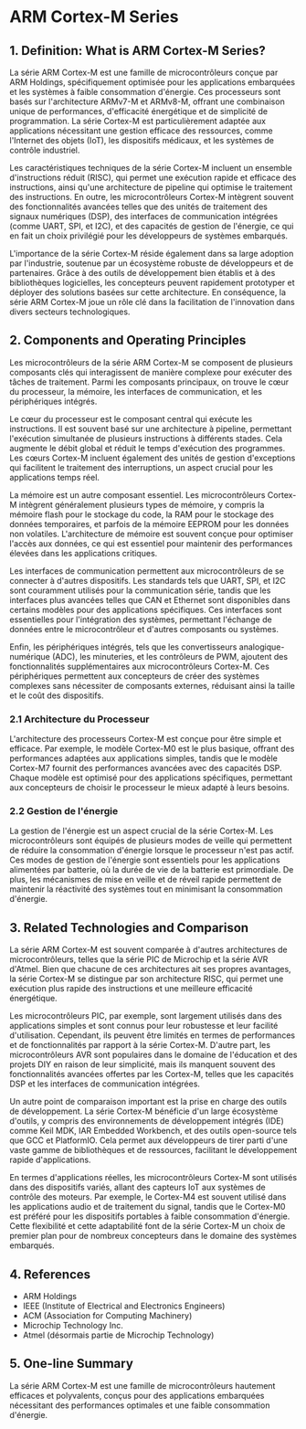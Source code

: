 # ARM Cortex-M Series

## 1. Definition: What is **ARM Cortex-M Series**?
La série ARM Cortex-M est une famille de microcontrôleurs conçue par ARM Holdings, spécifiquement optimisée pour les applications embarquées et les systèmes à faible consommation d'énergie. Ces processeurs sont basés sur l'architecture ARMv7-M et ARMv8-M, offrant une combinaison unique de performances, d'efficacité énergétique et de simplicité de programmation. La série Cortex-M est particulièrement adaptée aux applications nécessitant une gestion efficace des ressources, comme l'Internet des objets (IoT), les dispositifs médicaux, et les systèmes de contrôle industriel.

Les caractéristiques techniques de la série Cortex-M incluent un ensemble d'instructions réduit (RISC), qui permet une exécution rapide et efficace des instructions, ainsi qu'une architecture de pipeline qui optimise le traitement des instructions. En outre, les microcontrôleurs Cortex-M intègrent souvent des fonctionnalités avancées telles que des unités de traitement des signaux numériques (DSP), des interfaces de communication intégrées (comme UART, SPI, et I2C), et des capacités de gestion de l'énergie, ce qui en fait un choix privilégié pour les développeurs de systèmes embarqués.

L'importance de la série Cortex-M réside également dans sa large adoption par l'industrie, soutenue par un écosystème robuste de développeurs et de partenaires. Grâce à des outils de développement bien établis et à des bibliothèques logicielles, les concepteurs peuvent rapidement prototyper et déployer des solutions basées sur cette architecture. En conséquence, la série ARM Cortex-M joue un rôle clé dans la facilitation de l'innovation dans divers secteurs technologiques.

## 2. Components and Operating Principles
Les microcontrôleurs de la série ARM Cortex-M se composent de plusieurs composants clés qui interagissent de manière complexe pour exécuter des tâches de traitement. Parmi les composants principaux, on trouve le cœur du processeur, la mémoire, les interfaces de communication, et les périphériques intégrés.

Le cœur du processeur est le composant central qui exécute les instructions. Il est souvent basé sur une architecture à pipeline, permettant l'exécution simultanée de plusieurs instructions à différents stades. Cela augmente le débit global et réduit le temps d'exécution des programmes. Les cœurs Cortex-M incluent également des unités de gestion d'exceptions qui facilitent le traitement des interruptions, un aspect crucial pour les applications temps réel.

La mémoire est un autre composant essentiel. Les microcontrôleurs Cortex-M intègrent généralement plusieurs types de mémoire, y compris la mémoire flash pour le stockage du code, la RAM pour le stockage des données temporaires, et parfois de la mémoire EEPROM pour les données non volatiles. L'architecture de mémoire est souvent conçue pour optimiser l'accès aux données, ce qui est essentiel pour maintenir des performances élevées dans les applications critiques.

Les interfaces de communication permettent aux microcontrôleurs de se connecter à d'autres dispositifs. Les standards tels que UART, SPI, et I2C sont couramment utilisés pour la communication série, tandis que les interfaces plus avancées telles que CAN et Ethernet sont disponibles dans certains modèles pour des applications spécifiques. Ces interfaces sont essentielles pour l'intégration des systèmes, permettant l'échange de données entre le microcontrôleur et d'autres composants ou systèmes.

Enfin, les périphériques intégrés, tels que les convertisseurs analogique-numérique (ADC), les minuteries, et les contrôleurs de PWM, ajoutent des fonctionnalités supplémentaires aux microcontrôleurs Cortex-M. Ces périphériques permettent aux concepteurs de créer des systèmes complexes sans nécessiter de composants externes, réduisant ainsi la taille et le coût des dispositifs.

### 2.1 Architecture du Processeur
L'architecture des processeurs Cortex-M est conçue pour être simple et efficace. Par exemple, le modèle Cortex-M0 est le plus basique, offrant des performances adaptées aux applications simples, tandis que le modèle Cortex-M7 fournit des performances avancées avec des capacités DSP. Chaque modèle est optimisé pour des applications spécifiques, permettant aux concepteurs de choisir le processeur le mieux adapté à leurs besoins.

### 2.2 Gestion de l'énergie
La gestion de l'énergie est un aspect crucial de la série Cortex-M. Les microcontrôleurs sont équipés de plusieurs modes de veille qui permettent de réduire la consommation d'énergie lorsque le processeur n'est pas actif. Ces modes de gestion de l'énergie sont essentiels pour les applications alimentées par batterie, où la durée de vie de la batterie est primordiale. De plus, les mécanismes de mise en veille et de réveil rapide permettent de maintenir la réactivité des systèmes tout en minimisant la consommation d'énergie.

## 3. Related Technologies and Comparison
La série ARM Cortex-M est souvent comparée à d'autres architectures de microcontrôleurs, telles que la série PIC de Microchip et la série AVR d'Atmel. Bien que chacune de ces architectures ait ses propres avantages, la série Cortex-M se distingue par son architecture RISC, qui permet une exécution plus rapide des instructions et une meilleure efficacité énergétique.

Les microcontrôleurs PIC, par exemple, sont largement utilisés dans des applications simples et sont connus pour leur robustesse et leur facilité d'utilisation. Cependant, ils peuvent être limités en termes de performances et de fonctionnalités par rapport à la série Cortex-M. D'autre part, les microcontrôleurs AVR sont populaires dans le domaine de l'éducation et des projets DIY en raison de leur simplicité, mais ils manquent souvent des fonctionnalités avancées offertes par les Cortex-M, telles que les capacités DSP et les interfaces de communication intégrées.

Un autre point de comparaison important est la prise en charge des outils de développement. La série Cortex-M bénéficie d'un large écosystème d'outils, y compris des environnements de développement intégrés (IDE) comme Keil MDK, IAR Embedded Workbench, et des outils open-source tels que GCC et PlatformIO. Cela permet aux développeurs de tirer parti d'une vaste gamme de bibliothèques et de ressources, facilitant le développement rapide d'applications.

En termes d'applications réelles, les microcontrôleurs Cortex-M sont utilisés dans des dispositifs variés, allant des capteurs IoT aux systèmes de contrôle des moteurs. Par exemple, le Cortex-M4 est souvent utilisé dans les applications audio et de traitement du signal, tandis que le Cortex-M0 est préféré pour les dispositifs portables à faible consommation d'énergie. Cette flexibilité et cette adaptabilité font de la série Cortex-M un choix de premier plan pour de nombreux concepteurs dans le domaine des systèmes embarqués.

## 4. References
- ARM Holdings
- IEEE (Institute of Electrical and Electronics Engineers)
- ACM (Association for Computing Machinery)
- Microchip Technology Inc.
- Atmel (désormais partie de Microchip Technology)

## 5. One-line Summary
La série ARM Cortex-M est une famille de microcontrôleurs hautement efficaces et polyvalents, conçus pour des applications embarquées nécessitant des performances optimales et une faible consommation d'énergie.